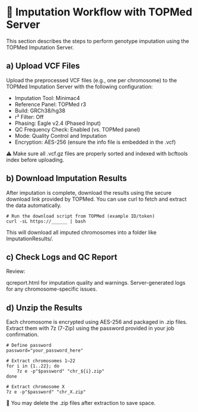 # 🧬 Imputation Workflow with TOPMed Server
This section describes the steps to perform genotype imputation using the TOPMed Imputation Server.


## a) Upload VCF Files

Upload the preprocessed VCF files (e.g., one per chromosome) to the TOPMed Imputation Server with the following configuration:

  - Imputation Tool: Minimac4
  - Reference Panel: TOPMed r3
  - Build: GRCh38/hg38
  - r² Filter: Off
  - Phasing: Eagle v2.4 (Phased Input)
  - QC Frequency Check: Enabled (vs. TOPMed panel)
  - Mode: Quality Control and Imputation
  - Encryption: AES-256 (ensure the info file is embedded in the .vcf)

⚠️ Make sure all .vcf.gz files are properly sorted and indexed with bcftools index before uploading.

## b) Download Imputation Results
After imputation is complete, download the results using the secure download link provided by TOPMed. You can use curl to fetch and extract the data automatically.

```{bash}
# Run the download script from TOPMed (example ID/token)
curl -sL https://______ | bash
```

This will download all imputed chromosomes into a folder like ImputationResults/.

## c) Check Logs and QC Report
Review:

qcreport.html for imputation quality and warnings.
Server-generated logs for any chromosome-specific issues.

## d) Unzip the Results
Each chromosome is encrypted using AES-256 and packaged in .zip files. Extract them with 7z (7-Zip) using the password provided in your job confirmation.

```{bash}
# Define password
password="your_password_here"

# Extract chromosomes 1–22
for i in {1..22}; do
    7z e -p"$password" "chr_${i}.zip"
done

# Extract chromosome X
7z e -p"$password" "chr_X.zip"
```


🧹 You may delete the .zip files after extraction to save space.











